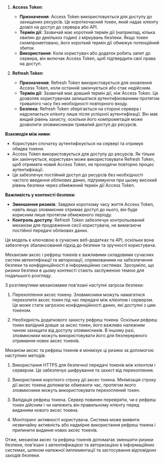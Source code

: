 
1. **Access Token**:
   - **Призначення**: Access Token використовується для доступу до захищених ресурсів. Це короткочасний токен, який надає клієнту дозвіл на доступ до сервера або API.
   - **Термін дії**: Зазвичай має короткий термін дії (наприклад, кілька хвилин до декількох годин) з міркувань безпеки. Якщо токен скомпрометовано, його короткий термін дії обмежує потенційний збиток.
   - **Використання**: Коли користувач або додаток робить запит до сервера, він включає Access Token, щоб підтвердити свої права на доступ.

2. **Refresh Token**:
   - **Призначення**: Refresh Token використовується для оновлення Access Token, коли останній закінчується або стає недійсним.
   - **Термін дії**: Зазвичай має довший термін дії, ніж Access Token. Це дозволяє користувачам залишатися аутентифікованими протягом тривалого часу без необхідності повторного входу.
   - **Безпека**: Refresh Token зберігається на стороні сервера і надсилається клієнту лише після успішної аутентифікації. Він має вищий рівень захисту, оскільки його компрометація може дозволити зловмисникам тривалий доступ до ресурсів.

**Взаємодія між ними**:
- Користувач спочатку аутентифікується на сервері та отримує обидва токени.
- Access Token використовується для доступу до ресурсів. Як тільки він закінчується, користувач може використовувати Refresh Token, щоб отримати новий Access Token, не проходячи повторно процес аутентифікації.
- Це забезпечує постійний доступ до ресурсів без необхідності частого введення облікових даних, підтримуючи при цьому високий рівень безпеки через обмежений термін дії Access Token.

**Важливість у контексті безпеки**:
- **Зменшення ризиків**: Завдяки короткому часу життя Access Token, навіть якщо зловмисник отримає доступ до нього, він буде корисним лише протягом обмеженого періоду.
- **Контроль доступу**: Refresh Token забезпечує контрольований механізм для продовження сесії користувача, не вимагаючи постійної передачі облікових даних.

Ця модель є ключовою в сучасних веб-додатках та API, оскільки вона забезпечує збалансований підхід до безпеки та зручності користувача.

Механізми аксес і рефреш токенів є важливими складовими сучасних систем автентифікації та авторизації, спрямованими на забезпечення безпеки та конфіденційності в інформаційних системах. Зрозуміло, що ризики безпеки в цьому контексті стають заслуженою темою для подальшого розгляду.

З розглянутими механізмами пов'язані наступні загрози безпеки:

1. Перехоплення аксес токену. Зловмисники можуть намагатися перехопити аксес токен під час передачі між клієнтом і сервером. Це може стати загрозою конфіденційності даних, які доступні з цим токеном.

2. Необхідність додаткового захисту рефреш токена. Оскільки рефреш токен валідний довше за аксес токен, його важливо належним чином захищати від доступу зловмисників. В іншому разі, зловмисники можуть використовувати його для безперервного отримання нових аксес токенів.

Механізм аксес та рефреш токенів в мінімізує ці ризики за допомогою наступних методів:

1. Використання HTTPS для безпечної передачі токенів між клієнтом і сервером. Це забезпечує шифрування та захист від перехоплення.

2. Використання короткого строку дії аксес токена. Мінімізація строку дії аксес токена допомагає обмежити час, протягом якого зловмисники можуть використовувати перехоплений токен.

3. Валідація рефреш токена. Сервер повинен перевіряти, чи є рефреш токен дійсним і чи належить він правильному клієнту перед виданням нового аксес токена.

4. Моніторинг активності користувача. Система може виявити незвичайну активність або надмірне використання рефреш токена і припинити видання нових аксес токенів.

Отже, механізм аксес та рефреш токенів допомагає зменшити ризики безпеки, пов'язані з автентифікацією та авторизацією в інформаційних системах, шляхом належної імплементації та застосування відповідних заходів безпеки.